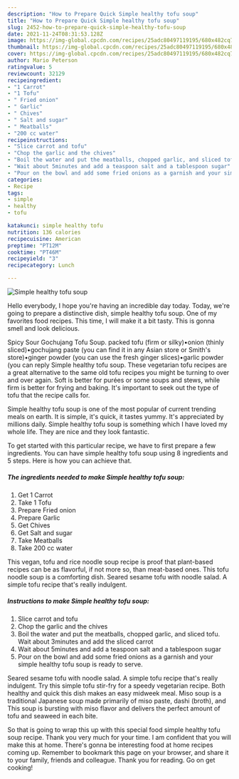 ```yaml
---
description: "How to Prepare Quick Simple healthy tofu soup"
title: "How to Prepare Quick Simple healthy tofu soup"
slug: 2452-how-to-prepare-quick-simple-healthy-tofu-soup
date: 2021-11-24T08:31:53.128Z
image: https://img-global.cpcdn.com/recipes/25adc80497119195/680x482cq70/simple-healthy-tofu-soup-recipe-main-photo.jpg
thumbnail: https://img-global.cpcdn.com/recipes/25adc80497119195/680x482cq70/simple-healthy-tofu-soup-recipe-main-photo.jpg
cover: https://img-global.cpcdn.com/recipes/25adc80497119195/680x482cq70/simple-healthy-tofu-soup-recipe-main-photo.jpg
author: Mario Peterson
ratingvalue: 5
reviewcount: 32129
recipeingredient:
- "1 Carrot"
- "1 Tofu"
- " Fried onion"
- " Garlic"
- " Chives"
- " Salt and sugar"
- " Meatballs"
- "200 cc water"
recipeinstructions:
- "Slice carrot and tofu"
- "Chop the garlic and the chives"
- "Boil the water and put the meatballs, chopped garlic, and sliced tofu. Wait about 3minutes and add the sliced carrot"
- "Wait about 5minutes and add a teaspoon salt and a tablespoon sugar"
- "Pour on the bowl and add some fried onions as a garnish and your simple healthy tofu soup is ready to serve."
categories:
- Recipe
tags:
- simple
- healthy
- tofu

katakunci: simple healthy tofu 
nutrition: 136 calories
recipecuisine: American
preptime: "PT12M"
cooktime: "PT46M"
recipeyield: "3"
recipecategory: Lunch

---
```



![Simple healthy tofu soup](https://img-global.cpcdn.com/recipes/25adc80497119195/680x482cq70/simple-healthy-tofu-soup-recipe-main-photo.jpg)

Hello everybody, I hope you're having an incredible day today. Today, we're going to prepare a distinctive dish, simple healthy tofu soup. One of my favorites food recipes. This time, I will make it a bit tasty. This is gonna smell and look delicious.

Spicy Sour Gochujang Tofu Soup. packed tofu (firm or silky)•onion (thinly sliced)•gochujang paste (you can find it in any Asian store or Smith&#39;s store)•ginger powder (you can use the fresh ginger slices)•garlic powder (you can reply Simple healthy tofu soup. These vegetarian tofu recipes are a great alternative to the same old tofu recipes you might be turning to over and over again. Soft is better for purées or some soups and stews, while firm is better for frying and baking. It&#39;s important to seek out the type of tofu that the recipe calls for.

Simple healthy tofu soup is one of the most popular of current trending meals on earth. It is simple, it's quick, it tastes yummy. It's appreciated by millions daily. Simple healthy tofu soup is something which I have loved my whole life. They are nice and they look fantastic.


To get started with this particular recipe, we have to first prepare a few ingredients. You can have simple healthy tofu soup using 8 ingredients and 5 steps. Here is how you can achieve that.

<!--inarticleads1-->

##### The ingredients needed to make Simple healthy tofu soup:

1. Get 1 Carrot
1. Take 1 Tofu
1. Prepare  Fried onion
1. Prepare  Garlic
1. Get  Chives
1. Get  Salt and sugar
1. Take  Meatballs
1. Take 200 cc water


This vegan, tofu and rice noodle soup recipe is proof that plant-based recipes can be as flavorful, if not more so, than meat-based ones. This tofu noodle soup is a comforting dish. Seared sesame tofu with noodle salad. A simple tofu recipe that&#39;s really indulgent. 

<!--inarticleads2-->

##### Instructions to make Simple healthy tofu soup:

1. Slice carrot and tofu
1. Chop the garlic and the chives
1. Boil the water and put the meatballs, chopped garlic, and sliced tofu. Wait about 3minutes and add the sliced carrot
1. Wait about 5minutes and add a teaspoon salt and a tablespoon sugar
1. Pour on the bowl and add some fried onions as a garnish and your simple healthy tofu soup is ready to serve.


Seared sesame tofu with noodle salad. A simple tofu recipe that&#39;s really indulgent. Try this simple tofu stir-fry for a speedy vegetarian recipe. Both healthy and quick this dish makes an easy midweek meal. Miso soup is a traditional Japanese soup made primarily of miso paste, dashi (broth), and This soup is bursting with miso flavor and delivers the perfect amount of tofu and seaweed in each bite. 

So that is going to wrap this up with this special food simple healthy tofu soup recipe. Thank you very much for your time. I am confident that you will make this at home. There's gonna be interesting food at home recipes coming up. Remember to bookmark this page on your browser, and share it to your family, friends and colleague. Thank you for reading. Go on get cooking!
